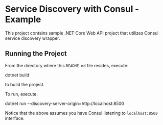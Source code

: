 ﻿# Service Discovery with Consul - Example
This project contains sample .NET Core Web API project that utilizes Consul service discovery wrapper.

## Running the Project

From the directory where this `README.md` file resides, execute:

  dotnet build

to build the project.

To run, execute:

  dotnet run --discovery-server-origin=http://localhost:8500

Notice that the above assumes you have Consul listening to `localhost:8500` interface.


